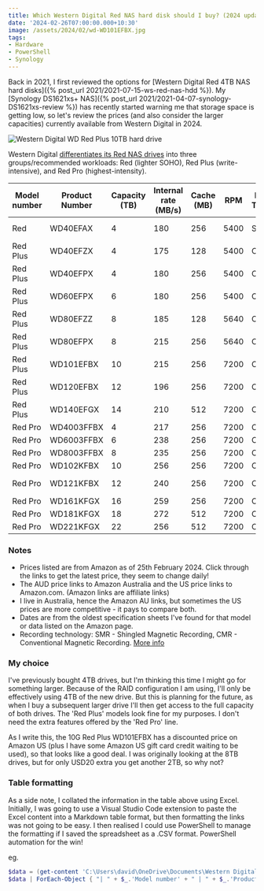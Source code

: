 ```yaml
---
title: Which Western Digital Red NAS hard disk should I buy? (2024 update)
date: '2024-02-26T07:00:00.000+10:30'
image: /assets/2024/02/wd-WD101EFBX.jpg
tags:
- Hardware
- PowerShell
- Synology
---
```


Back in 2021, I first reviewed the options for [Western Digital Red 4TB NAS hard disks]({% post_url 2021/2021-07-15-ws-red-nas-hdd %}). My [Synology DS1621xs+ NAS]({% post_url 2021/2021-04-07-synology-DS1621xs-review %}) has recently started warning me that storage space is getting low, so let's review the prices (and also consider the larger capacities) currently available from Western Digital in 2024.

![Western Digital WD Red Plus 10TB hard drive](/assets/2024/02/wd-WD101EFBX.jpg)

Western Digital [differentiates its Red NAS drives](https://blog.westerndigital.com/wd-red-nas-drives/) into three groups/recommended workloads: Red (lighter SOHO), Red Plus (write-intensive), and Red Pro (highest-intensity).

| Model number | Product Number | Capacity (TB) | Internal rate (MB/s) | Cache (MB) | RPM | Recording Technology | Approx. Date | Spec sheet | Price (AUD) | Price (USD) |
|--------------|----------------|---------------|----------------------|------------|------|--------------|--------------|----------------|-------------|-------|
| Red | WD40EFAX | 4 | 180 | 256 | 5400 | SMR | Aug-20 | [Link](https://products.wdc.com/library/SpecSheet/ENG/2579-810238.pdf) | [230](https://www.amazon.com.au/Red-4TB-Hard-Drive-WD40EFAX/dp/B083XVY99B?dchild=1&keywords=WD40EFAX&qid=1626346773&s=computers&sr=1-1&th=1&linkCode=ll1&tag=flcdrg07-22&linkId=d74f62bc00a92d80a696b34cc98f54b9&language=en_AU&ref_=as_li_ss_tl) | [n/a](https://www.amazon.com/Red-4TB-Internal-Hard-Drive/dp/B083XVY99B?th=1&linkCode=ll1&tag=flcdrg0e-20&linkId=0f26c5d4d7be6c1eb61875482a35e5be&language=en_US&ref_=as_li_ss_tl) |
| Red Plus | WD40EFZX | 4 | 175 | 128 | 5400 | CMR | Jan-21 | [Link](https://documents.westerndigital.com/content/dam/doc-library/en_us/assets/public/western-digital/product/internal-drives/wd-red-plus-hdd/product-brief-western-digital-wd-red-plus-hdd.pdf) | [257](https://www.amazon.com.au/Western-Digital-Plus-Internal-Drive-dp-B08VH8C3WZ/dp/B08VH8C3WZ?th=1&linkCode=ll1&tag=flcdrg07-22&linkId=74727ee5a46beb6f7943f833a2f00838&language=en_AU&ref_=as_li_ss_tl) | [111](https://www.amazon.com/Western-Digital-Plus-Internal-Drive/dp/B08VH8C3WZ?th=1&linkCode=ll1&tag=flcdrg0e-20&linkId=f31e48f0c116c6bbcf372e00c57a7968&language=en_US&ref_=as_li_ss_tl) |
| Red Plus | WD40EFPX | 4 | 180 | 256 | 5400 | CMR | Sep-22 | [Link](https://www.westerndigital.com/products/internal-drives/wd-red-plus-sata-3-5-hdd?sku=WD40EFPX) | [202](https://www.amazon.com.au/Western-Digital-10TB-Internal-Drive-dp-B08V13TGP4/dp/B0BDXSK2K7?th=1&linkCode=ll1&tag=flcdrg07-22&linkId=b63b9624074ab09b2cf289d64742c694&language=en_AU&ref_=as_li_ss_tl) | [n/a](https://www.amazon.com/Western-Digital-Plus-Internal-Drive/dp/B0BDXSK2K7?th=1&linkCode=ll1&tag=flcdrg0e-20&linkId=9637a9c251a77de3d05ccbbb7df490e2&language=en_US&ref_=as_li_ss_tl) |
| Red Plus | WD60EFPX | 6 | 180 | 256 | 5400 | CMR | Sep-22 | [Link](https://www.westerndigital.com/products/internal-drives/wd-red-plus-sata-3-5-hdd?sku=WD60EFPX) | [289](https://www.amazon.com.au/Western-Digital-10TB-Internal-Drive-dp-B08V13TGP4/dp/B0BDXQ61Z9?th=1&linkCode=ll1&tag=flcdrg07-22&linkId=c4b8d21953b79d713adf23511460b7c8&language=en_AU&ref_=as_li_ss_tl) | [n/a](https://www.amazon.com/Western-Digital-Plus-Internal-Drive/dp/B0BDXQ61Z9?th=1&linkCode=ll1&tag=flcdrg0e-20&linkId=85499246c43c8e95ac50fa687cbb37e8&language=en_US&ref_=as_li_ss_tl) |
| Red Plus | WD80EFZZ | 8 | 185 | 128 | 5640 | CMR | Jan-22 | [Link](https://www.westerndigital.com/products/internal-drives/wd-red-plus-sata-3-5-hdd?sku=WD80EFZZ) | [313](https://www.amazon.com.au/Western-Digital-10TB-Internal-Drive-dp-B09QQX27GM/dp/B08TZPS4QQ?th=1&linkCode=ll1&tag=flcdrg07-22&linkId=d99612013fa1b1bcb3fecc74e55f7fde&language=en_AU&ref_=as_li_ss_tl) | [n/a](https://www.amazon.com/Western-Digital-Plus-Internal-Drive/dp/B09QQX27GM?th=1&linkCode=ll1&tag=flcdrg0e-20&linkId=e7cbe45ccb3361781c70391586e74b78&language=en_US&ref_=as_li_ss_tl) |
| Red Plus | WD80EFPX | 8 | 215 | 256 | 5640 | CMR | Nov-23 | [Link](https://www.westerndigital.com/products/internal-drives/wd-red-plus-sata-3-5-hdd?sku=WD80EFPX) | [308](https://www.amazon.com.au/Western-Digital-Plus-Internal-Drive/dp/B0CMQ6SK7W?crid=9RHY7XTKL3SI&dib=eyJ2IjoiMSJ9.gkQRWHqEEwubKcMIl9604QlOTNg9dQbW3k2k8WAZ_1EsX-7HmE-JcsnSH1EH35lXMyA7kkgp6S7_AzLHelxYlrtDNJ4VcgVBqFbLVqkx8YVA6KgHtn5kxzZfxZd3Mv77ITIhu7FLOBpBSCToZPnob5gXjybWAOvLzIDNQJkXZg6NtwAJAo_zSwYVEfqsyZ_XEfJb8qVZC0MSe4W_nHAG2cKNkr7gw2_c7KyKm8QMjzlAUVYQ7OtLJUq23U4aLJHn5RoEMD0gWipwjxvYqGjSc1jTEdhpJGaif-H7p3sWgKU.ImTpzQDPyi41cqaBqHcMVLfC-Wxy13rb23vO4KeY6gk&dib_tag=se&keywords=WD80EFZZ&qid=1708837190&s=computers&sprefix=wd80efzz%2Ccomputers%2C353&sr=1-2&th=1&linkCode=ll1&tag=flcdrg07-22&linkId=e16bb7109183e849a1f392769bdd5855&language=en_AU&ref_=as_li_ss_tl) | [179](https://www.amazon.com/Western-Digital-Plus-Internal-Drive/dp/B0CMQ6SK7W?th=1&linkCode=ll1&tag=flcdrg0e-20&linkId=3c5cc0823d08c1dd87be175034c24c3e&language=en_US&ref_=as_li_ss_tl) |
| Red Plus | WD101EFBX | 10 | 215 | 256 | 7200 | CMR | Jan-20 | [Link](https://www.westerndigital.com/products/internal-drives/wd-red-plus-sata-3-5-hdd?sku=WD101EFBX) | [398](https://www.amazon.com.au/Western-Digital-10TB-Internal-Drive-dp-B08TZPS4QQ/dp/B08TZPS4QQ?th=1&linkCode=ll1&tag=flcdrg07-22&linkId=134237545e468bdb522ce2c3f361af66&language=en_AU&ref_=as_li_ss_tl) | [199](https://www.amazon.com/Western-Digital-10TB-Internal-Drive/dp/B08TZPS4QQ?th=1&linkCode=ll1&tag=flcdrg0e-20&linkId=ecbb8065e119844f0bb8828567695890&language=en_US&ref_=as_li_ss_tl) |
| Red Plus | WD120EFBX | 12 | 196 | 256 | 7200 | CMR | Jan-21 | [Link](https://www.westerndigital.com/products/internal-drives/wd-red-plus-sata-3-5-hdd?sku=WD120EFBX) | [515](https://www.amazon.com.au/Western-Digital-10TB-Internal-Drive-dp-B08V1L1WYD/dp/B08TZPS4QQ?th=1&linkCode=ll1&tag=flcdrg07-22&linkId=15a172fe41755f086ba315dbd09c33b1&language=en_AU&ref_=as_li_ss_tl) | [n/a](https://www.amazon.com/Western-Digital-12TB-Internal-Drive/dp/B08V1L1WYD?&linkCode=ll1&tag=flcdrg0e-20&linkId=4175b18c53c92165c9e6d800db4978cf&language=en_US&ref_=as_li_ss_tl) |
| Red Plus | WD140EFGX | 14 | 210 | 512 | 7200 | CMR | Jan-20 | [Link](https://www.westerndigital.com/products/internal-drives/wd-red-plus-sata-3-5-hdd?sku=WD140EFGX) | [658](https://www.amazon.com.au/Western-Digital-10TB-Internal-Drive-dp-B08V13TGP4/dp/B08TZPS4QQ?th=1&linkCode=ll1&tag=flcdrg07-22&linkId=b862770668bed956501297f0463ed777&language=en_AU&ref_=as_li_ss_tl) | [n/a](https://www.amazon.com/Western-Digital-14TB-Internal-Drive/dp/B08V13TGP4?th=1&linkCode=ll1&tag=flcdrg0e-20&linkId=f643646b1bdfa3d08cbda631f8cae94e&language=en_US&ref_=as_li_ss_tl) |
| Red Pro | WD4003FFBX | 4 | 217 | 256 | 7200 | CMR | Sep-20 | [Link](https://www.westerndigital.com/products/internal-drives/wd-red-pro-sata-hdd?sku=WD4003FFBX) | [212](https://www.amazon.com.au/4TB-Red-Pro-Hard-Drive/dp/B07B1WK3N5?dchild=1&keywords=WD4003FFBX&qid=1626346992&s=computers&sr=1-2&linkCode=ll1&tag=flcdrg07-22&linkId=77956e3b870c572e4b3b579dc502e6b9&language=en_AU&ref_=as_li_ss_tl) | [n/a](https://www.amazon.com/Western-Digital-Red-Hard-Drive/dp/B07B1WK3N5?th=1&linkCode=ll1&tag=flcdrg0e-20&linkId=a33822a4450a126eada949402eb52b27&language=en_US&ref_=as_li_ss_tl) |
| Red Pro | WD6003FFBX  | 6 | 238 | 256 | 7200 | CMR | Feb-18 | [Link](https://www.westerndigital.com/products/internal-drives/wd-red-pro-sata-hdd?sku=WD6003FFBX) | [339](https://www.amazon.com.au/4TB-Red-Pro-Hard-Drive/dp/B07B1HX5KN?dchild=1&keywords=WD4003FFBX&qid=1626346992&s=computers&sr=1-2&th=1&linkCode=ll1&tag=flcdrg07-22&linkId=8358a3cdb826115a4567937324cf29d2&language=en_AU&ref_=as_li_ss_tl) | [204](https://www.amazon.com/Western-Digital-Red-Hard-Drive/dp/B07B1HX5KN?th=1&linkCode=ll1&tag=flcdrg0e-20&linkId=1c58a85aa516335d463cb53c9c1220d7&language=en_US&ref_=as_li_ss_tl) |
| Red Pro | WD8003FFBX  | 8 | 235 | 256 | 7200 | CMR | Apr-18 | [Link](https://www.westerndigital.com/products/internal-drives/wd-red-pro-sata-hdd?sku=WD8003FFBX) | [404](https://www.amazon.com.au/4TB-Red-Pro-Hard-Drive/dp/B07D3N95GS?dchild=1&keywords=WD4003FFBX&qid=1626346992&s=computers&sr=1-2&th=1&linkCode=ll1&tag=flcdrg07-22&linkId=c75bca9d884b1085b19f9d00463b1dad&language=en_AU&ref_=as_li_ss_tl) | [229](https://www.amazon.com/Western-Digital-Red-Hard-Drive/dp/B07D3N95GS?th=1&linkCode=ll1&tag=flcdrg0e-20&linkId=ad002cd6a9e2f98b27695596a1bbfe5a&language=en_US&ref_=as_li_ss_tl) |
| Red Pro | WD102KFBX | 10 | 256 | 256 | 7200 | CMR | Jan-20 | [Link](https://www.westerndigital.com/products/internal-drives/wd-red-pro-sata-hdd?sku=WD102KFBX) | [465](https://www.amazon.com.au/4TB-Red-Pro-Hard-Drive/dp/B084F34HZ6?dchild=1&keywords=WD4003FFBX&qid=1626346992&s=computers&sr=1-2&th=1&linkCode=ll1&tag=flcdrg07-22&linkId=05baa568f88dd396b24e41190b592563&language=en_AU&ref_=as_li_ss_tl) | [269](https://www.amazon.com/Western-Digital-Red-Hard-Drive/dp/B084F34HZ6?th=1&linkCode=ll1&tag=flcdrg0e-20&linkId=4c26abef9e5706f9632f30e893dba695&language=en_US&ref_=as_li_ss_tl) |
| Red Pro | WD121KFBX | 12 | 240 | 256 | 7200 | CMR | May-19 | [Link](https://www.westerndigital.com/products/internal-drives/wd-red-pro-sata-hdd?sku=WD121KFBX) | [491](https://www.amazon.com.au/4TB-Red-Pro-Hard-Drive/dp/B07RTMPWD8?dchild=1&keywords=WD4003FFBX&qid=1626346992&s=computers&sr=1-2&th=1&linkCode=ll1&tag=flcdrg07-22&linkId=ac22910c7e7cd62d204dca7ea88834e6&language=en_AU&ref_=as_li_ss_tl) | [285](https://www.amazon.com/Western-Digital-Red-Hard-Drive/dp/B07RTMPWD8?th=1&linkCode=ll1&tag=flcdrg0e-20&linkId=32cc7e7358fe27d9894e2bc2eb45420e&language=en_US&ref_=as_li_ss_tl) |
| Red Pro | WD161KFGX | 16 | 259 | 256 | 7200 | CMR | Sep-20 | [Link](https://www.westerndigital.com/products/internal-drives/wd-red-pro-sata-hdd?sku=WD161KFGX) | [554](https://www.amazon.com.au/4TB-Red-Pro-Hard-Drive/dp/B08K3VVKSW?dchild=1&keywords=WD4003FFBX&qid=1626346992&s=computers&sr=1-2&th=1&linkCode=ll1&tag=flcdrg07-22&linkId=312b20941bfe8624860b1254c7a7e9fe&language=en_AU&ref_=as_li_ss_tl) | [308](https://www.amazon.com/Western-Digital-Red-Hard-Drive/dp/B08K3VVKSW?th=1&linkCode=ll1&tag=flcdrg0e-20&linkId=2e68016dcaf9cb5dc6d36b256e9fd2d4&language=en_US&ref_=as_li_ss_tl) |
| Red Pro | WD181KFGX | 18 | 272 | 512 | 7200 | CMR | Sep-20 | [Link](https://www.westerndigital.com/products/internal-drives/wd-red-pro-sata-hdd?sku=WD181KFGX) | [583](https://www.amazon.com.au/4TB-Red-Pro-Hard-Drive/dp/B08K3TFM92?dchild=1&keywords=WD4003FFBX&qid=1626346992&s=computers&sr=1-2&th=1&linkCode=ll1&tag=flcdrg07-22&linkId=3a51e6f5a689ce387191d9a22ab16ade&language=en_AU&ref_=as_li_ss_tl) | [342](https://www.amazon.com/Western-Digital-Red-Hard-Drive/dp/B08K3TFM92?th=1&linkCode=ll1&tag=flcdrg0e-20&linkId=720ac28855cba0a987340152c5e07234&language=en_US&ref_=as_li_ss_tl) |
| Red Pro | WD221KFGX | 22 | 256 | 512 | 7200 | CMR | Jul-22 | [Link](https://www.westerndigital.com/products/internal-drives/wd-red-pro-sata-hdd?sku=WD221KFGX) | [849](https://www.amazon.com.au/4TB-Red-Pro-Hard-Drive/dp/B0B5W1CQ8W?dchild=1&keywords=WD4003FFBX&qid=1626346992&s=computers&sr=1-2&th=1&linkCode=ll1&tag=flcdrg07-22&linkId=f0adb3d2f4b81ac3f403eb31206e3425&language=en_AU&ref_=as_li_ss_tl) | [419](https://www.amazon.com/Western-Digital-Red-Hard-Drive/dp/B0B5W1CQ8W?th=1&linkCode=ll1&tag=flcdrg0e-20&linkId=72b6963065ab066728951d069b899596&language=en_US&ref_=as_li_ss_tl) |

### Notes

- Prices listed are from Amazon as of 25th February 2024. Click through the links to get the latest price, they seem to change daily!
- The AUD price links to Amazon Australia and the US price links to Amazon.com. (Amazon links are affiliate links)
- I live in Australia, hence the Amazon AU links, but sometimes the US prices are more competitive - it pays to compare both.
- Dates are from the oldest specification sheets I've found for that model or data listed on the Amazon page.
- Recording technology: SMR - Shingled Magnetic Recording, CMR - Conventional Magnetic Recording. [More info](https://blog.westerndigital.com/dmsmr-device-managed-shingled-magnetic-recording/)

### My choice

I've previously bought 4TB drives, but I'm thinking this time I might go for something larger. Because of the RAID configuration I am using, I'll only be effectively using 4TB of the new drive. But this is planning for the future, as when I buy a subsequent larger drive I'll then get access to the full capacity of both drives. The 'Red Plus' models look fine for my purposes. I don't need the extra features offered by the 'Red Pro' line.

As I write this, the 10G Red Plus WD101EFBX has a discounted price on Amazon US (plus I have some Amazon US gift card credit waiting to be used), so that looks like a good deal. I was originally looking at the 8TB drives, but for only USD20 extra you get another 2TB, so why not?

### Table formatting

As a side note, I collated the information in the table above using Excel. Initially, I was going to use a Visual Studio Code extension to paste the Excel content into a Markdown table format, but then formatting the links was not going to be easy. I then realised I could use PowerShell to manage the formatting if I saved the spreadsheet as a .CSV format. PowerShell automation for the win!

eg.

```powershell
$data = (get-content 'C:\Users\david\OneDrive\Documents\Western Digital Hard disk costs.csv') | ConvertFrom-Csv
$data | ForEach-Object { "| " + $_.'Model number' + " | " + $_.'Product Number' + " | " + $_.'Capacity (TB)' + " | " + $_.'Internal rate (MB/s)' + " | " + $_.'Cache (MB)' + " | " + $_.RPM + " | " + $_.'Recording Technology' + " | " + $_.'Approx. Date' + " | [Link](" + $_.'Spec sheet' + ") | [" + $_.'Price (AUD)' + "](" + $_.'Amazon AU'+ ") | [" + $_.'Price (USD)' + "](" + $_.'Amazon US' + ") |" } | clip
```
